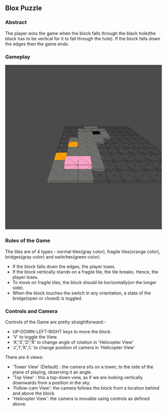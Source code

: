 ## Blox Puzzle

### Abstract
The player wins the game when the block falls through the black hole(the block has to be vertical for it to fall through the hole). If the block falls down the edges then the game ends.

### Gameplay
![Functioning of the 3D Bloxorz Clone](https://github.com/onkarverma975/Blox-Puzzle/blob/master/sample.gif)

### Rules of the Game
The tiles are of 4 types - normal tiles(gray color), fragile tiles(orange color), bridges(gray color) and switches(green color). 

* If the block falls down the edges, the player loses.
* If the block vertically stands on a fragile tile, the tile breaks. Hence, the player loses.
* To move on fragile tiles, the block should lie horizontally(on the longer side).
* When the block touches the switch in any orientation, a state of the bridge(open or closed) is toggled.


### Controls and Camera
Controls of the Game are pretty straightforward:-
* UP-DOWN-LEFT-RIGHT keys to move the block.
* 'V' to toggle the View.
* 'A','S','D','R' to change angle of rotation in 'Helicopter View'
* 'J','I','K','L' to change position of camera in 'Helicopter View'

There are 4 views:

* 'Tower View' (Default) : the camera sits on a tower, to the side of the plane of playing, observing it an angle.
* 'Top View' : this a top-down view, as if we are looking vertically downwards from a position in the sky.
* 'Follow-cam View': the camera follows the block from a location behind and above the block.
* 'Helicopter View': the camera is movable using controls as defined above.
